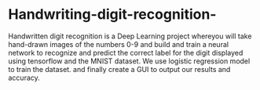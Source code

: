 # Handwriting-digit-recognition-
Handwritten digit recognition is a Deep Learning project whereyou will take  hand-drawn images of the numbers 0-9 and build and train a neural network to recognize and  predict the correct label for the digit displayed using tensorflow and the MNIST dataset. 
We use logistic regression model to train the dataset.
and finally create a GUI to output our results and accuracy.
